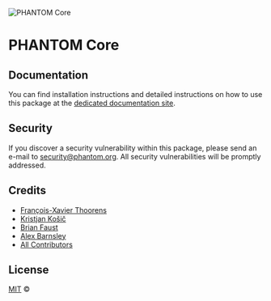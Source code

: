 ![PHANTOM Core](https://i.imgur.com/dPHOKrL.jpg)

# PHANTOM Core

## Documentation

You can find installation instructions and detailed instructions on how to use this package at the [dedicated documentation site](https://docs.phantom.org/guidebook/core/plugins/core.html).

## Security

If you discover a security vulnerability within this package, please send an e-mail to security@phantom.org. All security vulnerabilities will be promptly addressed.

## Credits

- [François-Xavier Thoorens](https://github.com/fix)
- [Kristjan Košič](https://github.com/kristjank)
- [Brian Faust](https://github.com/faustbrian)
- [Alex Barnsley](https://github.com/alexbarnsley)
- [All Contributors](../../../../contributors)

## License

[MIT](LICENSE) ©
